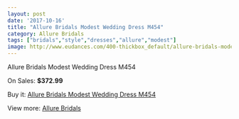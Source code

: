 ```yaml
---
layout: post
date: '2017-10-16'
title: "Allure Bridals Modest Wedding Dress M454"
category: Allure Bridals
tags: ["bridals","style","dresses","allure","modest"]
image: http://www.eudances.com/400-thickbox_default/allure-bridals-modest-wedding-dress-m454.jpg
---
```

Allure Bridals Modest Wedding Dress M454

On Sales: **$372.99**
<a href="https://www.eudances.com/en/allure-bridals/123-allure-bridals-modest-wedding-dress-m454.html"><amp-img layout="responsive" width="600" height="600" src="//www.eudances.com/400-thickbox_default/allure-bridals-modest-wedding-dress-m454.jpg" alt="Allure Bridals Modest Wedding Dress M454 0" /></a>
<a href="https://www.eudances.com/en/allure-bridals/123-allure-bridals-modest-wedding-dress-m454.html"><amp-img layout="responsive" width="600" height="600" src="//www.eudances.com/401-thickbox_default/allure-bridals-modest-wedding-dress-m454.jpg" alt="Allure Bridals Modest Wedding Dress M454 1" /></a>

Buy it: [Allure Bridals Modest Wedding Dress M454](https://www.eudances.com/en/allure-bridals/123-allure-bridals-modest-wedding-dress-m454.html "Allure Bridals Modest Wedding Dress M454")

View more: [Allure Bridals](https://www.eudances.com/en/2-allure-bridals "Allure Bridals")
